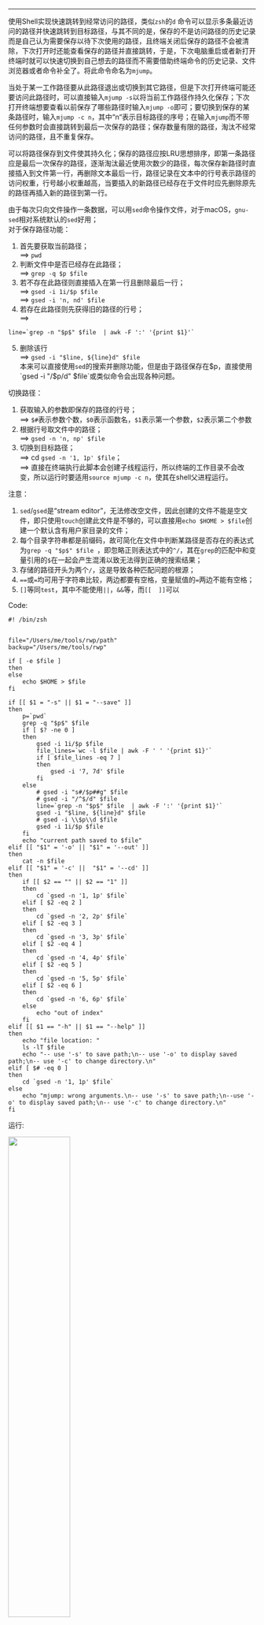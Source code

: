 ---

使用Shell实现快速跳转到经常访问的路径，类似`zsh`的`d` 命令可以显示多条最近访问的路径并快速跳转到目标路径，与其不同的是，保存的不是访问路径的历史记录而是自己认为需要保存以待下次使用的路径，且终端关闭后保存的路径不会被清除，下次打开时还能查看保存的路径并直接跳转，于是，下次电脑重启或者新打开终端时就可以快速切换到自己想去的路径而不需要借助终端命令的历史记录、文件浏览器或者命令补全了。将此命令命名为`mjump`。

当处于某一工作路径要从此路径退出或切换到其它路径，但是下次打开终端可能还要访问此路径时，可以直接输入`mjump -s`以将当前工作路径作持久化保存；下次打开终端想要查看以前保存了哪些路径时输入`mjump -o`即可；要切换到保存的某条路径时，输入`mjump -c n`，其中“n“表示目标路径的序号；在输入`mjump`而不带任何参数时会直接跳转到最后一次保存的路径；保存数量有限的路径，淘汰不经常访问的路径，且不重复保存。

可以将路径保存到文件使其持久化；保存的路径应按LRU思想排序，即第一条路径应是最后一次保存的路径，逐渐淘汰最近使用次数少的路径，每次保存新路径时直接插入到文件第一行，再删除文本最后一行，路径记录在文本中的行号表示路径的访问权重，行号越小权重越高，当要插入的新路径已经存在于文件时应先删除原先的路径再插入新的路径到第一行。

由于每次只向文件操作一条数据，可以用`sed`命令操作文件，对于macOS，`gnu-sed`相对系统默认的`sed`好用；  
对于保存路径功能：
1. 首先要获取当前路径；  
==> `pwd`
2. 判断文件中是否已经存在此路径；    
==> `grep -q $p $file`
3. 若不存在此路径则直接插入在第一行且删除最后一行；     
==> `gsed -i 1i/$p $file`        
==> `gsed -i 'n, nd' $file`   
4. 若存在此路径则先获得旧的路径的行号；    
==>   
```shell
line=`grep -n "$p$" $file  | awk -F ':' '{print $1}'` 
```
5. 删除该行    
==> `gsed -i "$line, ${line}d" $file`   
本来可以直接使用`sed`的搜索并删除功能，但是由于路径保存在$p，直接使用`gsed -i "/$p/d" $file`或类似命令会出现各种问题。      

切换路径：
1. 获取输入的参数即保存的路径的行号；    
==> `$#`表示参数个数，`$0`表示函数名，`$1`表示第一个参数，`$2`表示第二个参数
2. 根据行号取文件中的路径；    
==> `gsed -n 'n, np' $file`
3. 切换到目标路径；    
==> cd `gsed -n '1, 1p' $file`；   
==> 直接在终端执行此脚本会创建子线程运行，所以终端的工作目录不会改变，所以运行时要适用`source mjump -c n`，使其在shell父进程运行。

注意：
1. `sed`/`gsed`是“stream editor”，无法修改空文件，因此创建的文件不能是空文件，即只使用`touch`创建此文件是不够的，可以直接用`echo $HOME > $file`创建一个默认含有用户家目录的文件；
2. 每个目录字符串都是前缀码，故可简化在文件中判断某路径是否存在的表达式为`grep -q "$p$" $file `，即忽略正则表达式中的`^/`，其在`grep`的匹配中和变量引用的`$`在一起会产生混淆以致无法得到正确的搜索结果；
3. 存储的路径开头为两个`/`，这是导致各种匹配问题的根源；
4. `==`或`=`均可用于字符串比较，两边都要有空格，变量赋值的`=`两边不能有空格；
5. `[]`等同`test`，其中不能使用`||`，`&&`等，而`[[  ]]`可以

Code:

```shell
#! /bin/zsh


file="/Users/me/tools/rwp/path"
backup="/Users/me/tools/rwp"

if [ -e $file ]
then
else
    echo $HOME > $file
fi

if [[ $1 = "-s" || $1 = "--save" ]]
then
    p=`pwd`
    grep -q "$p$" $file 
    if [ $? -ne 0 ]
    then 
        gsed -i 1i/$p $file 
        file_lines=`wc -l $file | awk -F ' ' '{print $1}'`
        if [ $file_lines -eq 7 ]
        then
            gsed -i '7, 7d' $file
        fi
    else
        # gsed -i "s#/$p##g" $file
        # gsed -i "/^$/d" $file
        line=`grep -n "$p$" $file  | awk -F ':' '{print $1}'`
        gsed -i "$line, ${line}d" $file
        # gsed -i \\$p\\d $file
        gsed -i 1i/$p $file 
    fi
    echo "current path saved to $file"
elif [[ "$1" = '-o' || "$1" = '--out' ]] 
then 
    cat -n $file 
elif [[ "$1" = '-c' ||  "$1" = '--cd' ]]
then
    if [[ $2 == "" || $2 == "1" ]]
    then 
        cd `gsed -n '1, 1p' $file`
    elif [ $2 -eq 2 ]
    then 
        cd `gsed -n '2, 2p' $file`
    elif [ $2 -eq 3 ]
    then 
        cd `gsed -n '3, 3p' $file`
    elif [ $2 -eq 4 ]
    then 
        cd `gsed -n '4, 4p' $file`
    elif [ $2 -eq 5 ]
    then 
        cd `gsed -n '5, 5p' $file`
    elif [ $2 -eq 6 ]
    then 
        cd `gsed -n '6, 6p' $file`
    else
        echo "out of index"
    fi
elif [[ $1 == "-h" || $1 == "--help" ]]
then
    echo "file location: "
    ls -lT $file
    echo "-- use '-s' to save path;\n-- use '-o' to display saved path;\n-- use '-c' to change directory.\n"
elif [ $# -eq 0 ]
then 
    cd `gsed -n '1, 1p' $file`
else
    echo "mjump: wrong arguments.\n-- use '-s' to save path;\n--use '-o' to display saved path;\n-- use '-c' to change directory.\n"
fi
```

运行:
<div align="left">
    <img src="https://errorbeep.github.io/images/shell01.png" width="50%">
</div>
使用了如下别名：
```shell
alias jump="source /Users/me/tools/rwp/mjump"
alias jo="jump -o"
alias jc="jump -c"
alias js="jump -s"
```






